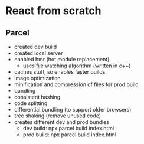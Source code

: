 # React from scratch 

## Parcel
- created dev build
- created local server
- enabled hmr (hot module replacement)
    -   uses file watching algorithm (written in c++)
- caches stuff, so enables faster builds
- image optimization
- minification and compression of files for prod build
- bundling
- consistent hashing
- code splitting
- differential bundling (to support older browsers)
- tree shaking (remove unused code)
- creates different dev and prod bundles
    -   dev build: npx parcel build index.html
    -   prod build: npx parcel build index.html